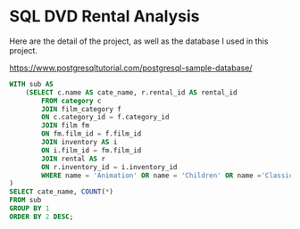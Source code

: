 # SQL DVD Rental Analysis
Here are the detail of the project, as well as the database I used in this project.

https://www.postgresqltutorial.com/postgresql-sample-database/

~~~~sql
WITH sub AS
	(SELECT c.name AS cate_name, r.rental_id AS rental_id
		FROM category c
		JOIN film_category f
		ON c.category_id = f.category_id
		JOIN film fm
		ON fm.film_id = f.film_id
		JOIN inventory AS i
		ON i.film_id = fm.film_id
		JOIN rental AS r
		ON r.inventory_id = i.inventory_id
		WHERE name = 'Animation' OR name = 'Children' OR name ='Classics' OR name = 'Comedy' OR name ='Family' OR name = 'Music'
)
SELECT cate_name, COUNT(*)
FROM sub
GROUP BY 1
ORDER BY 2 DESC;
~~~~
